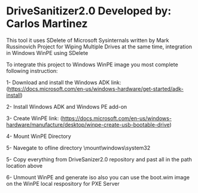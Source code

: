 # DriveSanitizer2.0 Developed by: Carlos Martinez
This tool it uses SDelete of Microsoft Sysinternals written by Mark Russinovich
Project for Wiping Multiple Drives at the same time, integration in Windows WinPE using SDelete

To integrate this project to Windows WinPE image you most complete following instruction:

1- Download and install the Windows ADK link: (https://docs.microsoft.com/en-us/windows-hardware/get-started/adk-install)

2- Install Windows ADK and Windows PE add-on

3- Create WinPE link: (https://docs.microsoft.com/en-us/windows-hardware/manufacture/desktop/winpe-create-usb-bootable-drive)

4- Mount WinPE Directory

5- Navegate to ofline directory \mount\windows\system32

5- Copy everything from DriveSanizer2.0 repository and past all in the path location above

6- Unmount WinPE and generate iso also you can use the boot.wim image on the WinPE local respository for PXE Server
